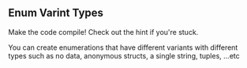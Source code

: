 ## Enum Varint Types

<p>Make the code compile! Check out the hint if you're stuck.</p>

<div class="hint">You can create enumerations that have different variants with different types
such as no data, anonymous structs, a single string, tuples, ...etc</div></li>

